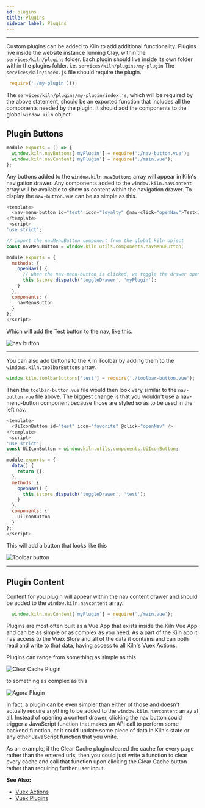 ```yaml
---
id: plugins
title: Plugins
sidebar_label: Plugins
---
```


---
Custom plugins can be added to Kiln to add additional functionality. Plugins live inside the website instance running Clay, within the `services/kiln/plugins` folder.  Each plugin should live inside its own folder within the plugins folder.  i.e. `services/kiln/plugins/my-plugin`  The `services/kiln/index.js` file should require the plugin.

```js
 require('./my-plugin')();
```

The `services/kiln/plugins/my-plugin/index.js`, which will be required by the above statement, should be an exported function that includes all the components needed by the plugin.  It should add the components to the global `window.kiln` object.

## Plugin Buttons

```js
module.exports = () => {
  window.kiln.navButtons['myPlugin'] = require('./nav-button.vue');
  window.kiln.navContent['myPlugin'] = require('./main.vue');
};
```

Any buttons added to the `window.kiln.navButtons` array will appear in Kiln's navigation drawer.  Any components added to the `window.kiln.navContent` array will be available to show as content within the navigation drawer. To display the `nav-button.vue` can be as simple as this.

```js
<template>
  <nav-menu-button id="test" icon="loyalty" @nav-click="openNav">Test</nav-menu-button>
</template>
 <script>
'use strict';

// import the navMenuButton component from the global kiln object
const navMenuButton = window.kiln.utils.components.navMenuButton;

module.exports = {
  methods: {
    openNav() {
      // when the nav-menu-button is clicked, we toggle the drawer open or closed to show or hide the navContent component we set in the index.js file named 'myPlugin'
      this.$store.dispatch('toggleDrawer', 'myPlugin');
    }
  },
  components: {
    navMenuButton
  }
};
</script>
```
Which will add the Test button to the nav, like this.

![nav button](/clay-kiln/img/navbutton.png)

---

You can also add buttons to the Kiln Toolbar by adding them to the `windows.kiln.toolbarButtons` array.
```js
window.kiln.toolbarButtons['test'] = require('./toolbar-button.vue');
```
Then the `toolbar-button.vue` file would then look very similar to the `nav-button.vue` file above. The biggest change is that you wouldn't use a nav-menu-button component because those are styled so as to be used in the left nav.
```js
<template>
  <UiIconButton id="test" icon="favorite" @click="openNav" />
</template>
 <script>
'use strict';
const UiIconButton = window.kiln.utils.components.UiIconButton;

module.exports = {
  data() {
    return {};
  },
  methods: {
    openNav() {
      this.$store.dispatch('toggleDrawer', 'test');
    }
  },
  components: {
    UiIconButton
  }
};
</script>
```

This will add a button that looks like this

![Toolbar button](/clay-kiln/img/toolbarbutton.png)

---

## Plugin Content

Content for you plugin will appear within the nav content drawer and should be added to the `window.kiln.navcontent` array.

```js
  window.kiln.navContent['myPlugin'] = require('./main.vue');
```

Plugins are most often built as a Vue App that exists inside the Kiln Vue App and can be as simple or as complex as you need.  As a part of the Kiln app it has access to the Vuex Store and all of the data it contains and can both read and write to that data, having access to all Kiln's Vuex Actions.

Plugins can range from something as simple as this

![Clear Cache Plugin](/clay-kiln/img/clear_cache.png)

to something as complex as this

![Agora Plugin](/clay-kiln/img/agora.png)

In fact, a plugin can be even simpler than either of those and doesn't actually require anything to be added to the `window.kiln.navcontent` array at all. Instead of opening a content drawer, clicking the nav button could trigger a JavaScript function that makes an API call to perform some backend function, or it could update some piece of data in Kiln's state or any other JavaScript function that you write.

As an example, if the Clear Cache plugin cleared the cache for every page rather than the entered urls, then you could just write a function to clear every cache and call that function upon clicking the Clear Cache button rather than requiring further user input.

**See Also:**
* [Vuex Actions](vuex_actions)
* [Vuex Plugins](vuex_plugin)
